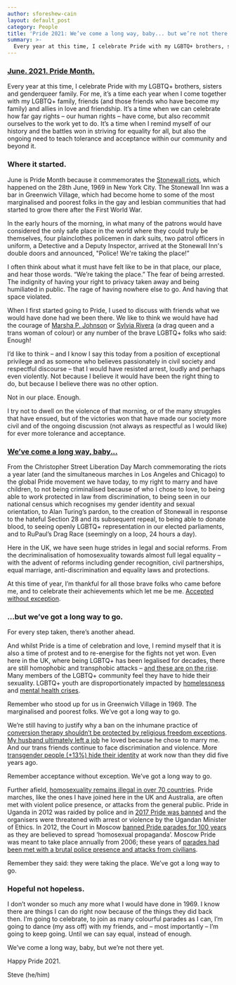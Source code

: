 ```yaml
---
author: sforeshew-cain
layout: default_post
category: People
title: 'Pride 2021: We’ve come a long way, baby... but we’re not there yet.'
summary: >-
  Every year at this time, I celebrate Pride with my LGBTQ+ brothers, sisters and genderqueer family. For me, it’s a time each year when I come together with my LGBTQ+ family, friends (and those friends who have become my family) and allies in love and friendship. It’s a time when we can celebrate how far gay rights – our human rights – have come, but also recommit ourselves to the work yet to do. It’s a time when I remind myself of our history and the battles won in striving for equality for all, but also the ongoing need to teach tolerance and acceptance within our community and beyond it.
---
```

<h3><a href="https://www.pride-events.co.uk/" style="font-weight:700">June. 2021. Pride Month.</a></h3>
Every year at this time, I celebrate Pride with my LGBTQ+ brothers, sisters and genderqueer family. For me, it’s a time each year when I come together with my LGBTQ+ family, friends (and those friends who have become my family) and allies in love and friendship. It’s a time when we can celebrate how far gay rights – our human rights – have come, but also recommit ourselves to the work yet to do. It’s a time when I remind myself of our history and the battles won in striving for equality for all, but also the ongoing need to teach tolerance and acceptance within our community and beyond it.

### Where it started.
June is Pride Month because it commemorates the [Stonewall riots](https://en.wikipedia.org/wiki/Stonewall_riots), which happened on the 28th June, 1969 in New York City. The Stonewall Inn was a bar in Greenwich Village, which had become home to some of the most marginalised and poorest folks in the gay and lesbian communities that had started to grow there after the First World War.

In the early hours of the morning, in what many of the patrons would have considered the only safe place in the world where they could truly be themselves, four plainclothes policemen in dark suits, two patrol officers in uniform, a Detective and a Deputy Inspector, arrived at the Stonewall Inn's double doors and announced, "Police! We're taking the place!”

I often think about what it must have felt like to be in that place, our place, and hear those words. “We’re taking the place.” The fear of being arrested. The indignity of having your right to privacy taken away and being humiliated in public. The rage of having nowhere else to go. And having that space violated.

When I first started going to Pride, I used to discuss with friends what we would have done had we been there. We like to think we would have had the courage of [Marsha P. Johnson](https://en.wikipedia.org/wiki/Marsha_P._Johnson) or [Sylvia Rivera](https://en.wikipedia.org/wiki/Sylvia_Rivera) (a drag queen and a trans woman of colour) or any number of the brave LGBTQ+ folks who said: Enough!

I’d like to think – and I know I say this today from a position of exceptional privilege and as someone who believes passionately in civil society and respectful discourse – that I would have resisted arrest, loudly and perhaps even violently. Not because I believe it would have been the right thing to do, but because I believe there was no other option. 

Not in our place. Enough.

I try not to dwell on the violence of that morning, or of the many struggles that have ensued, but of the victories won that have made our society more civil and of the ongoing discussion (not always as respectful as I would like) for ever more tolerance and acceptance. 

<h3><a href="https://www.stonewall.org.uk/key-dates-lesbian-gay-bi-and-trans-equality" style="font-weight:700">We’ve come a long way, baby...</a></h3>
From the Christopher Street Liberation Day March commemorating the riots a year later (and the simultaneous marches in Los Angeles and Chicago) to the global Pride movement we have today, to my right to marry and have children, to not being criminalised because of who I chose to love, to being able to work protected in law from discrimination, to being seen in our national census which recognises my gender identity and sexual orientation, to Alan Turing’s pardon, to the creation of Stonewall in response to the hateful Section 28 and its subsequent repeal, to being able to donate blood, to seeing openly LGBTQ+ representation in our elected parliaments, and to RuPaul’s Drag Race (seemingly on a loop, 24 hours a day).

Here in the UK, we have seen huge strides in legal and social reforms. From the decriminalisation of homosexuality towards almost full legal equality – with the advent of reforms including gender recognition, civil partnerships, equal marriage, anti-discrimination and equality laws and protections.

At this time of year, I’m thankful for all those brave folks who came before me, and to celebrate their achievements which let me be me. [Accepted without exception](https://www.stonewall.org.uk/resources/acceptance-without-exception-worldwide-2016).

### ...but we’ve got a long way to go.
For every step taken, there’s another ahead.

And whilst Pride is a time of celebration and love, I remind myself that it is also a time of protest and to re-energise for the fights not yet won. Even here in the UK, where being LGBTQ+ has been legalised for decades, there are still homophobic and transphobic attacks – [and these are on the rise](https://www.bbc.co.uk/news/av/uk-54485587). Many members of the LGBTQ+ community feel they have to hide their sexuality. LGBTQ+ youth are disproportionately impacted by [homelessness](https://www.akt.org.uk/report) and [mental health crises](https://www.gmmh.nhs.uk/news/why-is-the-lgbtq-community-disproportionately-affected-by-mental-health-problems-and-suicide-4240/). 

Remember who stood up for us in Greenwich Village in 1969. The marginalised and poorest folks. We’ve got a long way to go.

We’re still having to justify why a ban on the inhumane practice of [conversion therapy shouldn’t be protected by religious freedom exceptions](https://www.bbc.co.uk/news/health-57059459). [My husband ultimately left a job](https://www.londonersathome.org/frandrew.html) he loved because he chose to marry me. And our trans friends continue to face discrimination and violence. More [transgender people (+13%) hide their identity](https://www.peoplemanagement.co.uk/news/articles/number-of-trans-people-who-hide-their-identity-at-work-increasing) at work now than they did five years ago.

Remember acceptance without exception. We’ve got a long way to go.

Further afield, [homosexuality remains illegal in over 70 countries](https://www.humandignitytrust.org/lgbt-the-law/map-of-criminalisation/). Pride marches, like the ones I have joined here in the UK and Australia, are often met with violent police presence, or attacks from the general public. Pride in Uganda in 2012 was raided by police and in [2017 Pride was banned](https://www.theguardian.com/global-development/2017/aug/21/no-gay-promotion-can-be-allowed-uganda-cancels-pride-events-lgbt) and the organisers were threatened with arrest or violence by the Ugandan Minister of Ethics. In 2012, the Court in Moscow [banned Pride parades for 100 years](https://www.bbc.co.uk/news/world-europe-19293465) as they are believed to spread ‘homosexual propaganda’. Moscow Pride was meant to take place annually from 2006; these years of [parades had been met with a brutal police presence and attacks from civilians](https://www.hrw.org/legacy/backgrounder/eca/russia0606/index.htm).

Remember they said: they were taking the place. We’ve got a long way to go.

### Hopeful not hopeless.
I don’t wonder so much any more what I would have done in 1969. I know there are things I can do right now because of the things they did back then. I’m going to celebrate, to join as many colourful parades as I can, I’m going to dance (my ass off) with my friends, and – most importantly – I’m going to keep going. Until we can say equal, instead of enough.

We’ve come a long way, baby, but we’re not there yet.

Happy Pride 2021.

Steve (he/him)
